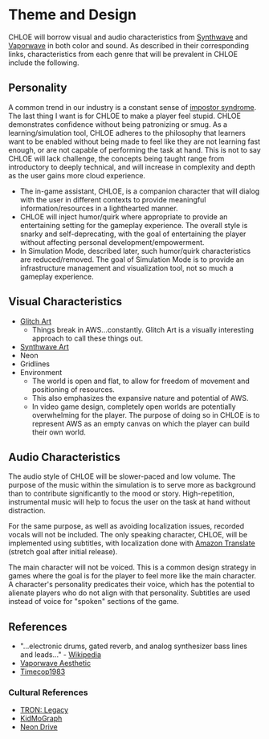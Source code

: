 # Theme and Design

CHLOE will borrow visual and audio characteristics from
[Synthwave](https://en.wikipedia.org/wiki/Synthwave) and
[Vaporwave](https://en.wikipedia.org/wiki/Vaporwave) in both color and sound. As
described in their corresponding links, characteristics from each genre that
will be prevalent in CHLOE include the following.

## Personality

A common trend in our industry is a constant sense of
[impostor syndrome](https://en.wikipedia.org/wiki/Impostor_syndrome). The last
thing I want is for CHLOE to make a player feel stupid. CHLOE demonstrates
confidence without being patronizing or smug. As a learning/simulation tool,
CHLOE adheres to the philosophy that learners want to be enabled without being
made to feel like they are not learning fast enough, or are not capable of
performing the task at hand. This is not to say CHLOE will lack challenge, the
concepts being taught range from introductory to deeply technical, and will
increase in complexity and depth as the user gains more cloud experience.

- The in-game assistant, CHLOE, is a companion character that will dialog with
  the user in different contexts to provide meaningful information/resources in
  a lighthearted manner.
- CHLOE will inject humor/quirk where appropriate to provide an entertaining
  setting for the gameplay experience. The overall style is snarky and
  self-deprecating, with the goal of entertaining the player without affecting
  personal development/empowerment.
- In Simulation Mode, described later, such humor/quirk characteristics are
  reduced/removed. The goal of Simulation Mode is to provide an infrastructure
  management and visualization tool, not so much a gameplay experience.

## Visual Characteristics

- [Glitch Art](https://en.wikipedia.org/wiki/Glitch_art)
  - Things break in AWS...constantly. Glitch Art is a visually interesting
    approach to call these things out.
- [Synthwave Art](https://www.pinterest.com/search/pins/?rs=ac&len=2&q=synthwave%20art&eq=synthwave&etslf=3827&term_meta%5B%5D=synthwave%7Cautocomplete%7C0&term_meta%5B%5D=art%7Cautocomplete%7C0)
- Neon
- Gridlines
- Environment
  - The world is open and flat, to allow for freedom of movement and positioning
    of resources.
  - This also emphasizes the expansive nature and potential of AWS.
  - In video game design, completely open worlds are potentially overwhelming
    for the player. The purpose of doing so in CHLOE is to represent AWS as an
    empty canvas on which the player can build their own world.

## Audio Characteristics

The audio style of CHLOE will be slower-paced and low volume. The purpose of the
music within the simulation is to serve more as background than to contribute
significantly to the mood or story. High-repetition, instrumental music will
help to focus the user on the task at hand without distraction.

For the same purpose, as well as avoiding localization issues, recorded vocals
will not be included. The only speaking character, CHLOE, will be implemented
using subtitles, with localization done with
[Amazon Translate](https://aws.amazon.com/translate/) (stretch goal after
initial release).

The main character will not be voiced. This is a common design strategy in games
where the goal is for the player to feel more like the main character. A
character's personality predicates their voice, which has the potential to
alienate players who do not align with that personality. Subtitles are used
instead of voice for "spoken" sections of the game.

## References

- "...electronic drums, gated reverb, and analog synthesizer bass lines and
  leads..." - [Wikipedia](https://en.wikipedia.org/wiki/Synthwave)
- [Vaporwave Aesthetic](https://www.youtube.com/watch?v=DVbF878LdKA)
- [Timecop1983](https://www.youtube.com/watch?v=_Ci0Kgdpgsw)

### Cultural References

- [TRON: Legacy](https://www.imdb.com/title/tt1104001/)
- [KidMoGraph](https://www.kidmograph.com/)
- [Neon Drive](https://store.steampowered.com/app/433910/Neon_Drive/)
